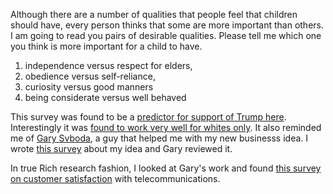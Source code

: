 Although there are a number of qualities that people feel that children should have, every person thinks that
some are more important than others. I am going to read you pairs of desirable qualities. Please tell me which
one you think is more important for a child to have.

1. independence versus respect for elders, 
2. obedience versus self-reliance, 
3. curiosity versus good manners
4. being considerate versus well behaved

This survey was found to be a [predictor for support of Trump here](http://www.vox.com/2016/3/1/11127424/trump-authoritarianism). Interestingly it was [found to work very well for whites only](Perez-and-Hetherington.-Authoritarianism-in-Black-and-White6.pdf). It also reminded me of [Gary Svboda](http://adventusresearch.com/), a guy that helped me with my new businesss idea. I wrote [this survey](https://rhildred.github.io/courses/COMP-CO858/ExerbusSurvey%20-%20GS%20Comments%20-%20Feb%209%2011.docx) about my idea and Gary reviewed it.

In true Rich research fashion, I looked at Gary's work and found [this survey on customer satisfaction](https://rhildred.github.io/courses/COMP-CO858/satisfaction%20and%20mobile%20bahrtien.pdf
) with telecommunications.

